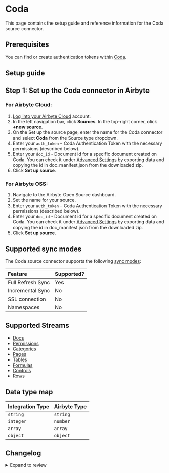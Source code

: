 # Coda

This page contains the setup guide and reference information for the Coda source connector.

## Prerequisites

You can find or create authentication tokens within [Coda](https://coda.io/account#apiSettings).

## Setup guide

## Step 1: Set up the Coda connector in Airbyte

### For Airbyte Cloud:

1. [Log into your Airbyte Cloud](https://cloud.airbyte.com/workspaces) account.
2. In the left navigation bar, click **Sources**. In the top-right corner, click **+new source**.
3. On the Set up the source page, enter the name for the Coda connector and select **Coda** from the Source type dropdown.
4. Enter your `auth_token` - Coda Authentication Token with the necessary permissions \(described below\).
5. Enter your `doc_id` - Document id for a specific document created on Coda. You can check it under [Advanced Settings](https://coda.io/account)
   by exporting data and copying the id in doc_manifest.json from the downloaded zip.
6. Click **Set up source**.

### For Airbyte OSS:

1. Navigate to the Airbyte Open Source dashboard.
2. Set the name for your source.
3. Enter your `auth_token` - Coda Authentication Token with the necessary permissions \(described below\).
4. Enter your `doc_id` - Document id for a specific document created on Coda. You can check it under [Advanced Settings](https://coda.io/account)
   by exporting data and copying the id in doc_manifest.json from the downloaded zip.
5. Click **Set up source**.

## Supported sync modes

The Coda source connector supports the following [sync modes](https://docs.airbyte.com/cloud/core-concepts#connection-sync-modes):

| Feature           | Supported? |
| :---------------- | :--------- |
| Full Refresh Sync | Yes        |
| Incremental Sync  | No         |
| SSL connection    | No         |
| Namespaces        | No         |

## Supported Streams

- [Docs](https://coda.io/developers/apis/v1#tag/Docs/operation/listDocs)
- [Permissions](https://coda.io/developers/apis/v1#tag/Permissions/operation/getPermissions)
- [Categories](https://coda.io/developers/apis/v1#tag/Publishing/operation/listCategories)
- [Pages](https://coda.io/developers/apis/v1#tag/Pages/operation/listPages)
- [Tables](https://coda.io/developers/apis/v1#tag/Tables/operation/listTables)
- [Formulas](https://coda.io/developers/apis/v1#tag/Formulas/operation/listFormulas)
- [Controls](https://coda.io/developers/apis/v1#tag/Controls/operation/listControls)
- [Rows](https://coda.io/developers/apis/v1#tag/Rows/operation/listRows)

## Data type map

| Integration Type | Airbyte Type |
| :--------------- | :----------- |
| `string`         | `string`     |
| `integer`        | `number`     |
| `array`          | `array`      |
| `object`         | `object`     |

## Changelog

<details>
  <summary>Expand to review</summary>

| Version | Date       | Pull Request                                             | Subject                                                                                                     |
| :------ | :--------- | :------------------------------------------------------- |:------------------------------------------------------------------------------------------------------------|
| 1.2.12 | 2024-08-10 | [43516](https://github.com/airbytehq/airbyte/pull/43516) | Update dependencies |
| 1.2.11 | 2024-08-03 | [43100](https://github.com/airbytehq/airbyte/pull/43100) | Update dependencies |
| 1.2.10 | 2024-07-27 | [42741](https://github.com/airbytehq/airbyte/pull/42741) | Update dependencies |
| 1.2.9 | 2024-07-20 | [42351](https://github.com/airbytehq/airbyte/pull/42351) | Update dependencies |
| 1.2.8 | 2024-07-13 | [41892](https://github.com/airbytehq/airbyte/pull/41892) | Update dependencies |
| 1.2.7 | 2024-07-10 | [41329](https://github.com/airbytehq/airbyte/pull/41329) | Update dependencies |
| 1.2.6 | 2024-07-06 | [40810](https://github.com/airbytehq/airbyte/pull/40810) | Update dependencies |
| 1.2.5 | 2024-06-25 | [40413](https://github.com/airbytehq/airbyte/pull/40413) | Update dependencies |
| 1.2.4 | 2024-06-22 | [40091](https://github.com/airbytehq/airbyte/pull/40091) | Update dependencies |
| 1.2.3 | 2024-06-06 | [39241](https://github.com/airbytehq/airbyte/pull/39241) | [autopull] Upgrade base image to v1.2.2 |
| 1.2.2 | 2024-05-28 | [38578](https://github.com/airbytehq/airbyte/pull/38578) | Make connector Builder compatible |
| 1.2.1 | 2024-04-02 | [36775](https://github.com/airbytehq/airbyte/pull/36775) | Migrate to base image, manage dependencies with Poetry, and stop using last_records interpolation variable. |
| 1.2.0 | 2023-08-13 | [29288](https://github.com/airbytehq/airbyte/pull/29288) | Migrate python cdk to low-code |
| 1.1.0 | 2023-07-10 | [27797](https://github.com/airbytehq/airbyte/pull/27797) | Add `rows` stream |
| 1.0.0 | 2023-07-10 | [28093](https://github.com/airbytehq/airbyte/pull/28093) | Update `docs` and `pages` schemas |
| 0.1.0 | 2022-11-17 | [18675](https://github.com/airbytehq/airbyte/pull/18675) | 🎉 New source: Coda [python cdk] |

</details>
